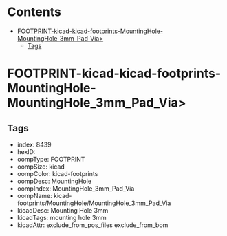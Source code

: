 



Contents
========

* [FOOTPRINT-kicad-kicad-footprints-MountingHole-MountingHole_3mm_Pad_Via>](#footprint-kicad-kicad-footprints-mountinghole-mountinghole_3mm_pad_via)
	* [Tags](#tags)

# FOOTPRINT-kicad-kicad-footprints-MountingHole-MountingHole_3mm_Pad_Via>

## Tags

- index: 8439
- hexID: 
- oompType: FOOTPRINT
- oompSize: kicad
- oompColor: kicad-footprints
- oompDesc: MountingHole
- oompIndex: MountingHole_3mm_Pad_Via
- oompName: kicad-footprints/MountingHole/MountingHole_3mm_Pad_Via
- kicadDesc: Mounting Hole 3mm
- kicadTags: mounting hole 3mm
- kicadAttr: exclude_from_pos_files exclude_from_bom
